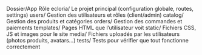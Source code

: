 Dossier/App	Rôle
ecloria/	Le projet principal (configuration globale, routes, settings)
users/	Gestion des utilisateurs et rôles (client/admin)
catalog/	Gestion des produits et catégories
orders/	Gestion des commandes et paiements
templates/	Pages HTML que l’utilisateur voit
static/	Fichiers CSS, JS et images pour le site
media/	Fichiers uploadés par les utilisateurs (photos produits, avatars…)
tests/	Tests pour vérifier que tout fonctionne correctement